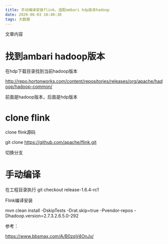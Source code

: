 ```yaml
---
title: 手动编译安装flink，适配ambari hdp版本hadoop
date: 2020-06-03 10:40:30
tags: 大数据
---
```


文章内容
<!--more-->

# 找到ambari hadoop版本

在hdp下载目录找到当前hadoop版本

http://repo.hortonworks.com/content/repositories/releases/org/apache/hadoop/hadoop-common/

前面是hadoop版本，后面是hdp版本



# clone flink

clone flink源码

git clone https://github.com/apache/flink.git

切换分支



# 手动编译

在工程目录执行 git checkout release-1.6.4-rc1

Flink编译安装

mvn clean install -DskipTests -Drat.skip=true -Pvendor-repos -Dhadoop.version=2.7.3.2.6.5.0-292

参考：

https://www.bbsmax.com/A/B0zqV4OnJv/